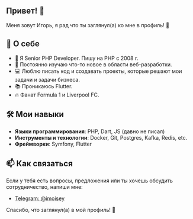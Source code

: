 ## Привет! 👋

Меня зовут Игорь, я рад что ты заглянул(а) ко мне в профиль! 🎉

## 🚀 О себе
- 🌟 Я Senior PHP Developer. Пишу на PHP c 2008 г.
- 🌱 Постоянно изучаю что-то новое в области веб-разработки.
- 💻 Люблю писать код и создавать проекты, которые решают мои задачи и задачи бизнеса.
- 📚 Проникаюсь Flutter.
- 🔥 Фанат Formula 1 и Liverpool FC.
  
## 🛠️ Мои навыки
- **Языки программирования**: PHP, Dart, JS (давно не писал)
- **Инструменты и технологии**: Docker, Git, Postgres, Kafka, Redis, etc.
- **Фреймворки**: Symfony, Flutter

## 📫 Как связаться
Если у тебя есть вопросы, предложения или ты хочешь обсудить сотрудничество, напиши мне:
- [Telegram: @imoisey](https://t.me/imoisey)

Спасибо, что заглянул(а) в мой профиль! 🚀
